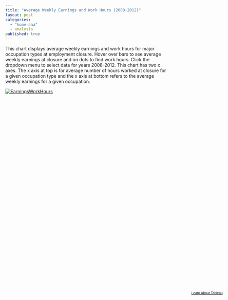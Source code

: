 ```yaml
---
title: "Average Weekly Earnings and Work Hours (2008-2012)"
layout: post
categories: 
  - "home-ana"
  - analysis
published: true
---
```


This chart displays average weekly earnings and work hours for major occupation types at employment closure. Hover over bars to see average weekly earnings at closure and on dots to find work hours. Click the dropdown menu to select data for years 2008-2012.
This chart has two x axes. The x axis at top is for average number of hours worked at closure for a given occupation type and the x axis at bottom refers to the average weekly earnings for a given occupation. 


<script type='text/javascript' src='https://public.tableausoftware.com/javascripts/api/viz_v1.js'></script><div class='tableauPlaceholder' style='width: 685px; height: 629px;'><noscript><a href='#'><img alt='EarningsWorkHours ' src='https:&#47;&#47;public.tableausoftware.com&#47;static&#47;images&#47;Ma&#47;MajorOcc_Stats&#47;EarningsWorkHours&#47;1_rss.png' style='border: none' /></a></noscript><object class='tableauViz' width='685' height='629' style='display:none;'><param name='host_url' value='https%3A%2F%2Fpublic.tableausoftware.com%2F' /> <param name='site_root' value='' /><param name='name' value='MajorOcc_Stats&#47;EarningsWorkHours' /><param name='tabs' value='no' /><param name='toolbar' value='yes' /><param name='static_image' value='https:&#47;&#47;public.tableausoftware.com&#47;static&#47;images&#47;Ma&#47;MajorOcc_Stats&#47;EarningsWorkHours&#47;1.png' /> <param name='animate_transition' value='yes' /><param name='display_static_image' value='yes' /><param name='display_spinner' value='yes' /><param name='display_overlay' value='yes' /><param name='display_count' value='yes' /></object></div><div style='width:685px;height:22px;padding:0px 10px 0px 0px;color:black;font:normal 8pt verdana,helvetica,arial,sans-serif;'><div style='float:right; padding-right:8px;'><a href='http://www.tableausoftware.com/public/about-tableau-products?ref=https://public.tableausoftware.com/views/MajorOcc_Stats/EarningsWorkHours' target='_blank'>Learn About Tableau</a></div></div>